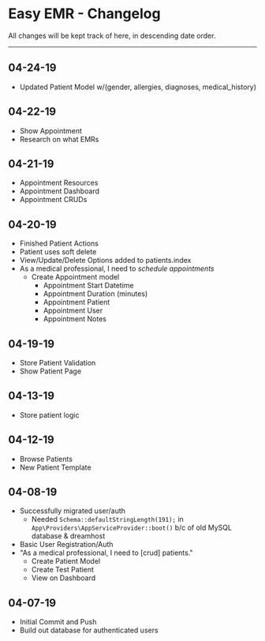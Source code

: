 # Easy EMR - Changelog
All changes will be kept track of here, in descending date order.

---
## 04-24-19
- Updated Patient Model w/(gender, allergies, diagnoses, medical_history)

## 04-22-19
- Show Appointment
- Research on what EMRs

## 04-21-19
- Appointment Resources
- Appointment Dashboard
- Appointment CRUDs

## 04-20-19
- Finished Patient Actions
- Patient uses soft delete
- View/Update/Delete Options added to patients.index
- As a medical professional, I need to *schedule appointments*
    - Create Appointment model
        - Appointment Start Datetime
        - Appointment Duration (minutes)
        - Appointment Patient
        - Appointment User
        - Appointment Notes

## 04-19-19
- Store Patient Validation
- Show Patient Page

## 04-13-19
- Store patient logic

## 04-12-19
- Browse Patients
- New Patient Template

## 04-08-19
- Successfully migrated user/auth
    - Needed `Schema::defaultStringLength(191);` in `App\Providers\AppServiceProvider::boot()` b/c of old MySQL database & dreamhost
- Basic User Registration/Auth
- "As a medical professional, I need to [crud] patients."
    - Create Patient Model
    - Create Test Patient
    - View on Dashboard

## 04-07-19
- Initial Commit and Push
- Build out database for authenticated users